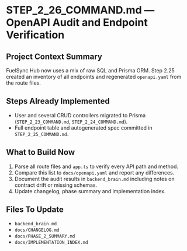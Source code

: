 # STEP_2_26_COMMAND.md — OpenAPI Audit and Endpoint Verification

## Project Context Summary
FuelSync Hub now uses a mix of raw SQL and Prisma ORM. Step 2.25 created an inventory of all endpoints and regenerated `openapi.yaml` from the route files.

## Steps Already Implemented
- User and several CRUD controllers migrated to Prisma (`STEP_2_23_COMMAND.md`, `STEP_2_24_COMMAND.md`).
- Full endpoint table and autogenerated spec committed in `STEP_2_25_COMMAND.md`.

## What to Build Now
1. Parse all route files and `app.ts` to verify every API path and method.
2. Compare this list to `docs/openapi.yaml` and report any differences.
3. Document the audit results in `backend_brain.md` including notes on contract drift or missing schemas.
4. Update changelog, phase summary and implementation index.

## Files To Update
- `backend_brain.md`
- `docs/CHANGELOG.md`
- `docs/PHASE_2_SUMMARY.md`
- `docs/IMPLEMENTATION_INDEX.md`

